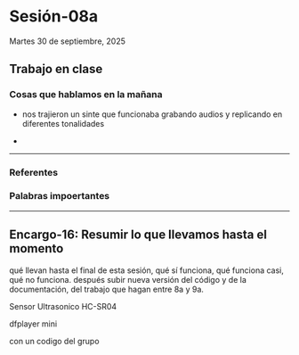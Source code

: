 # Sesión-08a

Martes 30 de septiembre, 2025

## Trabajo en clase

### Cosas que hablamos en la mañana

- nos trajieron un sinte que funcionaba grabando audios y replicando en diferentes tonalidades

- 
---

### Referentes

### Palabras impoertantes

---

## Encargo-16: Resumir lo que llevamos hasta el momento

qué llevan hasta el final de esta sesión, qué sí funciona, qué funciona casi, qué no funciona. después subir nueva versión del código y de la documentación, del trabajo que hagan entre 8a y 9a.

Sensor Ultrasonico HC-SR04

dfplayer mini

con un codigo del grupo



